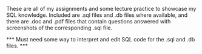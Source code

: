 These are all of my assignments and some lecture practice to showcase my SQL knowledge. Included are .sql files and .db files
where available, and there are .doc and .pdf files that contain questions answered with screenshots of the corresponding .sql
file.

*** Must need some way to interpret and edit SQL code for the .sql and .db files. ***
